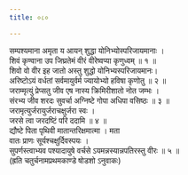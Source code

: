 ```yaml
---
title: ०८०

---
```

सम्पश्यमाना अमृता य आयन् शुद्धा योनिभ्योस्परिजायमानाः ।  
शिवं कृण्वाना उप जिघ्रतेमं वीरं वीरेष्वप्या कृणुध्वम् ॥ १ ॥  
शिवो वो वीर इह जातो अस्तु शुद्धो योनिभ्यस्परिजायमानः।  
अरिष्टोऽयं वर्धतां सर्वमायुर्वर्म ज्यायोभ्यो हविषा कृणोतु ॥ २ ॥  
जराम्मृत्युं प्रेप्सतु जीव एष नास्य क्रिमिरीशातो नोत जम्भः ।  
संरभ्य जीव शरदः सुवर्चा अग्निष्टे गोपा अधिपा वसिष्ठः ॥ ३ ॥  
जरामृत्युर्जरायुर्जराचक्षुर्जरा स्वः ।  
जरसे त्वा जरदष्टिं परि ददामि ॥ ४ ॥  
द्यौष्टे पिता पृथिवी मातान्तरिक्षमात्मा । मता  
वातः प्राणः सूर्यश्चक्षुर्दिवस्पयः ।  
सुपर्णस्त्वाभ्यव पश्यादायुषे वर्चसे ऽयमन्नस्यान्नपतिरस्तु वीरः ॥ ५ ॥  
(ह्रति चतुर्चनामप्रथमकाण्डे षोडशो ऽनुवाकः)  